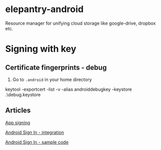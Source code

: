 # elepantry-android

Resource manager for unifying cloud storage like google-drive, dropbox etc.

# Signing with key

## Certificate fingerprints - debug

1) Go to `.android` in your home directory

keytool -exportcert -list -v -alias androiddebugkey -keystore .\debug.keystore

## Articles

[App signing](https://developer.android.com/studio/publish/app-signing.html)

[Android Sign In - integration](https://developers.google.com/identity/sign-in/android/start-integrating)

[Android Sign In - sample code](https://developers.google.com/identity/sign-in/android/sign-in)
